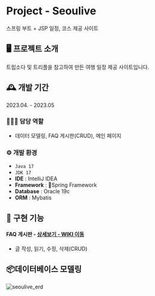 # Project - Seoulive
스프링 부트 + JSP 일정, 코스 제공 사이트


## 🖥️ 프로젝트 소개
트립소다 및 트리플을 참고하여 만든 여행 일정 제공 사이트입니다.
<br>

## 🕰️ 개발 기간
2023.04. - 2023.05

### 🧑‍🤝‍🧑 담당 역할
 - 데이터 모델링, FAQ 게시판(CRUD), 메인 페이지

### ⚙️ 개발 환경
- `Java 17`
- `JDK 17`
- **IDE** : IntelliJ IDEA
- **Framework** : Spring Framework
- **Database** : Oracle 19c
- **ORM** : Mybatis

## 📌 구현 기능
#### FAQ 게시판 - <a href="https://github.com/sejungahn/seoulive/wiki/%EA%B8%B0%EB%8A%A5%EC%86%8C%EA%B0%9C(FAQ)" >상세보기 - WIKI 이동</a> 
- 글 작성, 읽기, 수정, 삭제(CRUD)


## 📦데이터베이스 모델링
![seoulive_erd](https://github.com/sejungahn/seoulive/assets/80434780/5f6673cc-ff16-4d6d-a612-38419837a3a5)
